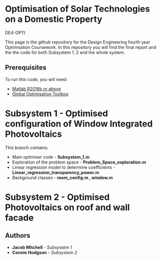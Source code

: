 # Optimisation of Solar Technologies on a Domestic Property
DE4-OPTI 

This page is the github repository for the Design Engineering fourth year Optimisation Coursework. 
In this repository you will find the final report and the the code for both Subsystem 1, 2 and the whole system. 


## Prerequisites 
To run this code, you will need:

* [Matlab R2016b or above](https://uk.mathworks.com/products/matlab.html?requestedDomain=)
* [Global Optimisation Toolbox](https://uk.mathworks.com/products/global-optimization.html) 

# Subsystem 1 - Optimised configuration of Window Integrated Photovoltaics
This branch contains:
* Main optimiser code - **Subsystem_1.m**
* Exploration of the problem space - **Problem_Space_exploration.m**
* Linear regression model to determine coefficients - **Linear_regression_transparency_power.m**
* Background classes - **room_config.m , window.m**

# Subsystem 2 - Optimised Photovoltaics on roof and wall facade

## Authors
* **Jacob Mitchell** - *Subsystem 1* 
* **Connie Hodgson** - *Subsystem 2* 

